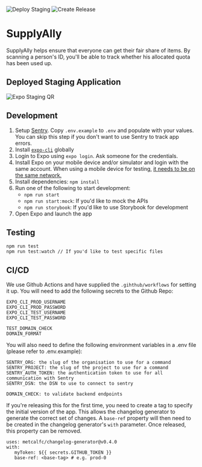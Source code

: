 ![Deploy Staging](https://github.com/rationally-app/mobile-application/workflows/Deploy%20Staging/badge.svg) ![Create Release](https://github.com/rationally-app/mobile-application/workflows/Create%20Release/badge.svg)

# SupplyAlly

SupplyAlly helps ensure that everyone can get their fair share of items. By scanning a person's ID, you'll be able to track whether his allocated quota has been used up.

## Deployed Staging Application

![Expo Staging QR](https://api.qrserver.com/v1/create-qr-code/?size=250x250&data=exp://exp.host/@supplyallytest/rationally?release-channel=staging)

## Development

1. Setup [Sentry](https://sentry.io/). Copy `.env.example` to `.env` and populate with your values. You can skip this step if you don't want to use Sentry to track app errors.
2. Install [`expo-cli`](https://docs.expo.io/workflow/expo-cli/) globally
3. Login to Expo using `expo login`. Ask someone for the credentials.
4. Install Expo on your mobile device and/or simulator and login with the same account. When using a mobile device for testing, [it needs to be on the same network.](https://docs.expo.io/get-started/create-a-new-app/#opening-the-app-on-your-phonetablet)
5. Install dependencies: `npm install`
6. Run one of the following to start development:
   - `npm run start`
   - `npm run start:mock`: If you'd like to mock the APIs
   - `npm run storybook`: If you'd like to use Storybook for development
7. Open Expo and launch the app

## Testing

```
npm run test
npm run test:watch // If you'd like to test specific files
```

## CI/CD

We use Github Actions and have supplied the `.gihthub/workflows` for setting it up. You will need to add the following secrets to the Github Repo:

```
EXPO_CLI_PROD_USERNAME
EXPO_CLI_PROD_PASSWORD
EXPO_CLI_TEST_USERNAME
EXPO_CLI_TEST_PASSWORD

TEST_DOMAIN_CHECK
DOMAIN_FORMAT
```

You will also need to define the following environment variables in a .env file (please refer to .env.example):

```
SENTRY_ORG: the slug of the organisation to use for a command
SENTRY_PROJECT: the slug of the project to use for a command
SENTRY_AUTH_TOKEN: the authentication token to use for all communication with Sentry
SENTRY_DSN: the DSN to use to connect to sentry

DOMAIN_CHECK: to validate backend endpoints
```

If you're releasing this for the first time, you need to create a tag to specify the initial version of the app. This allows the changelog generator to generate the correct set of changes. A `base-ref` property will then need to be created in the changelog generator's `with` parameter. Once released, this property can be removed.

```
uses: metcalfc/changelog-generator@v0.4.0
with:
   myToken: ${{ secrets.GITHUB_TOKEN }}
   base-ref: <base-tag> # e.g. prod-0
```
